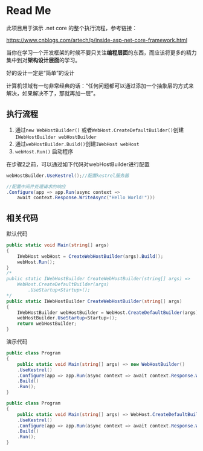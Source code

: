 ﻿# Read Me

此项目用于演示 .net core 的整个执行流程，参考链接：

https://www.cnblogs.com/artech/p/inside-asp-net-core-framework.html

当你在学习一个开发框架的时候不要只关注**编程层面**的东西，而应该将更多的精力集中到对**架构设计层面**的学习。

好的设计一定是“简单”的设计

计算机领域有一句非常经典的话：“任何问题都可以通过添加一个抽象层的方式来解决，如果解决不了，那就再加一层”。

## 执行流程

1. 通过`new WebHostBuilder()` 或者`WebHost.CreateDefaultBuilder()`创建`IWebHostBuilder webHostBuilder`
2. 通过`webHostBuilder.Build()`创建`IWebHost webHost`
3. `webHost.Run()` 启动程序

在步骤2之前，可以通过如下代码对webHostBuilder进行配置
```c#
webHostBuilder.UseKestrel();//配置kestrel服务器

//配置中间件处理请求的响应
.Configure(app => app.Run(async context => 
    await context.Response.WriteAsync("Hello World!")))
```
## 相关代码
默认代码

```c#
public static void Main(string[] args)
{
    IWebHost webHost = CreateWebHostBuilder(args).Build();
    webHost.Run();
}
/*
public static IWebHostBuilder CreateWebHostBuilder(string[] args) =>
    WebHost.CreateDefaultBuilder(args)
        .UseStartup<Startup>();
*/
public static IWebHostBuilder CreateWebHostBuilder(string[] args)
{
    IWebHostBuilder webHostBuilder = WebHost.CreateDefaultBuilder(args);
    webHostBuilder.UseStartup<Startup>();
    return webHostBuilder;
}
```

演示代码

```csharp
public class Program
{
    public static void Main(string[] args) => new WebHostBuilder()
    .UseKestrel()
    .Configure(app => app.Run(async context => await context.Response.WriteAsync("Hello World!")))
    .Build()
    .Run();
}

public class Program
{
    public static void Main(string[] args) => WebHost.CreateDefaultBuilder()
    .UseKestrel()
    .Configure(app => app.Run(async context => await context.Response.WriteAsync("Hello World!")))
    .Build()
    .Run();
}
````